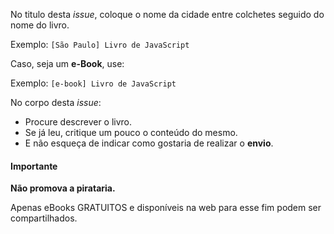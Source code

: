 No titulo desta _issue_, coloque o nome da cidade entre colchetes seguido do nome do livro.

Exemplo: `[São Paulo] Livro de JavaScript`

Caso, seja um **e-Book**, use:

Exemplo: `[e-book] Livro de JavaScript`

No corpo desta _issue_:

- Procure descrever o livro.
- Se já leu, critique um pouco o conteúdo do mesmo.
- E não esqueça de indicar como gostaria de realizar o **envio**.

#### Importante

**Não promova a pirataria.**

Apenas eBooks GRATUITOS e disponíveis na web para esse fim podem ser compartilhados.
